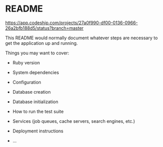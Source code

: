 # README

https://app.codeship.com/projects/27a0f990-df00-0136-0966-26a2bfb188d5/status?branch=master

This README would normally document whatever steps are necessary to get the
application up and running.

Things you may want to cover:

* Ruby version

* System dependencies

* Configuration

* Database creation

* Database initialization

* How to run the test suite

* Services (job queues, cache servers, search engines, etc.)

* Deployment instructions

* ...
